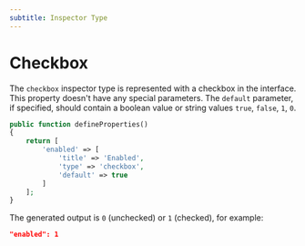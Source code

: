 ```yaml
---
subtitle: Inspector Type
---
```

# Checkbox

The `checkbox` inspector type is represented with a checkbox in the interface. This property doesn't have any special parameters. The `default` parameter, if specified, should contain a boolean value or string values `true`, `false`, `1`, `0`.

```php
public function defineProperties()
{
    return [
        'enabled' => [
            'title' => 'Enabled',
            'type' => 'checkbox',
            'default' => true
        ]
    ];
}
```

The generated output is `0` (unchecked) or `1` (checked), for example:

```json
"enabled": 1
```
